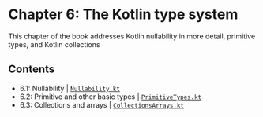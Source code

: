 # Chapter 6: The Kotlin type system
This chapter of the book addresses Kotlin nullability in more detail, primitive types, and Kotlin collections

## Contents
* 6.1: Nullability | [`Nullability.kt`](https://github.com/MetalTurtle18/kotlin-learning/blob/main/src/main/kotlin/chapter6/Nullability.kt)
* 6.2: Primitive and other basic types | [`PrimitiveTypes.kt`](https://github.com/MetalTurtle18/kotlin-learning/blob/main/src/main/kotlin/chapter6/PrimitiveTypes.kt)
* 6.3: Collections and arrays | [`CollectionsArrays.kt`](https://github.com/MetalTurtle18/kotlin-learning/blob/main/src/main/kotlin/chapter6/CollectionsArrays.kt)